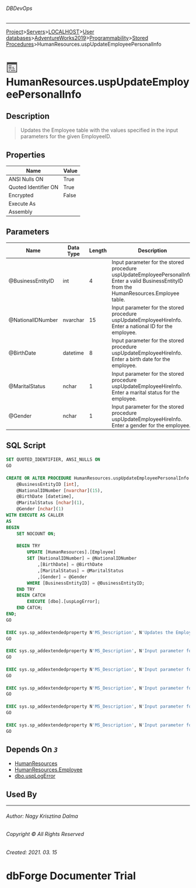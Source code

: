 ###### DBDevOps
___
[Project](../../../../../../startpage.md)>[Servers](../../../../../Servers.md)>[LOCALHOST](../../../../LOCALHOST.md)>[User databases](../../../UserDatabases.md)>[AdventureWorks2019](../../AdventureWorks2019.md)>[Programmability](../Programmability.md)>[Stored Procedures](Procedures.md)>HumanResources.uspUpdateEmployeePersonalInfo


# ![logo](../../../../../../Images/procedure.svg) HumanResources.uspUpdateEmployeePersonalInfo

## <a name="#Description"></a>Description
> Updates the Employee table with the values specified in the input parameters for the given EmployeeID.
## <a name="#Properties"></a>Properties
|Name|Value|
|---|---|
|ANSI Nulls ON|True|
|Quoted Identifier ON|True|
|Encrypted|False|
|Execute As||
|Assembly||


## <a name="#Parameters"></a>Parameters
|Name|Data Type|Length|Description
|---|---|---|---
|@BusinessEntityID|int|4|Input parameter for the stored procedure uspUpdateEmployeePersonalInfo. Enter a valid BusinessEntityID from the HumanResources.Employee table.|
|@NationalIDNumber|nvarchar|15|Input parameter for the stored procedure uspUpdateEmployeeHireInfo. Enter a national ID for the employee.|
|@BirthDate|datetime|8|Input parameter for the stored procedure uspUpdateEmployeeHireInfo. Enter a birth date for the employee.|
|@MaritalStatus|nchar|1|Input parameter for the stored procedure uspUpdateEmployeeHireInfo. Enter a marital status for the employee.|
|@Gender|nchar|1|Input parameter for the stored procedure uspUpdateEmployeeHireInfo. Enter a gender for the employee.|

## <a name="#SqlScript"></a>SQL Script
```SQL
SET QUOTED_IDENTIFIER, ANSI_NULLS ON
GO

CREATE OR ALTER PROCEDURE HumanResources.uspUpdateEmployeePersonalInfo
    @BusinessEntityID [int], 
    @NationalIDNumber [nvarchar](15), 
    @BirthDate [datetime], 
    @MaritalStatus [nchar](1), 
    @Gender [nchar](1)
WITH EXECUTE AS CALLER
AS
BEGIN
    SET NOCOUNT ON;

    BEGIN TRY
        UPDATE [HumanResources].[Employee] 
        SET [NationalIDNumber] = @NationalIDNumber 
            ,[BirthDate] = @BirthDate 
            ,[MaritalStatus] = @MaritalStatus 
            ,[Gender] = @Gender 
        WHERE [BusinessEntityID] = @BusinessEntityID;
    END TRY
    BEGIN CATCH
        EXECUTE [dbo].[uspLogError];
    END CATCH;
END;
GO

EXEC sys.sp_addextendedproperty N'MS_Description', N'Updates the Employee table with the values specified in the input parameters for the given EmployeeID.', 'SCHEMA', N'HumanResources', 'PROCEDURE', N'uspUpdateEmployeePersonalInfo'
GO

EXEC sys.sp_addextendedproperty N'MS_Description', N'Input parameter for the stored procedure uspUpdateEmployeePersonalInfo. Enter a valid BusinessEntityID from the HumanResources.Employee table.', 'SCHEMA', N'HumanResources', 'PROCEDURE', N'uspUpdateEmployeePersonalInfo', 'PARAMETER', N'@BusinessEntityID'
GO

EXEC sys.sp_addextendedproperty N'MS_Description', N'Input parameter for the stored procedure uspUpdateEmployeeHireInfo. Enter a national ID for the employee.', 'SCHEMA', N'HumanResources', 'PROCEDURE', N'uspUpdateEmployeePersonalInfo', 'PARAMETER', N'@NationalIDNumber'
GO

EXEC sys.sp_addextendedproperty N'MS_Description', N'Input parameter for the stored procedure uspUpdateEmployeeHireInfo. Enter a birth date for the employee.', 'SCHEMA', N'HumanResources', 'PROCEDURE', N'uspUpdateEmployeePersonalInfo', 'PARAMETER', N'@BirthDate'
GO

EXEC sys.sp_addextendedproperty N'MS_Description', N'Input parameter for the stored procedure uspUpdateEmployeeHireInfo. Enter a marital status for the employee.', 'SCHEMA', N'HumanResources', 'PROCEDURE', N'uspUpdateEmployeePersonalInfo', 'PARAMETER', N'@MaritalStatus'
GO

EXEC sys.sp_addextendedproperty N'MS_Description', N'Input parameter for the stored procedure uspUpdateEmployeeHireInfo. Enter a gender for the employee.', 'SCHEMA', N'HumanResources', 'PROCEDURE', N'uspUpdateEmployeePersonalInfo', 'PARAMETER', N'@Gender'
GO
```

## <a name="#DependsOn"></a>Depends On _`3`_
- [HumanResources](../../Security/Schemas/HumanResources.md)
- [HumanResources.Employee](../../Tables/HumanResources.Employee.md)
- [dbo.uspLogError](dbo.uspLogError.md)


## <a name="#UsedBy"></a>Used By


___
###### Author: Nagy Krisztina Dalma
###### Copyright © All Rights Reserved
###### Created: 2021. 03. 15

# dbForge Documenter Trial